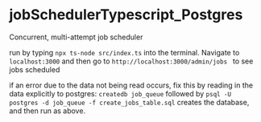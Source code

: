 # jobSchedulerTypescript_Postgres
 Concurrent, multi-attempt job scheduler 

run by typing `npx ts-node src/index.ts` into the terminal. Navigate to `localhost:3000` and then go to `http://localhost:3000/admin/jobs
` to see jobs scheduled

if an error due to the data not being read occurs, fix this by reading in the data explicitly to postgres: `createdb job_queue` followed by `psql -U postgres -d job_queue -f create_jobs_table.sql` creates the database, and then run as above.
